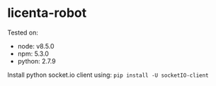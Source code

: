 # licenta-robot

Tested on:
- node: v8.5.0
- npm: 5.3.0
- python: 2.7.9

Install python socket.io client using: ``pip install -U socketIO-client``
